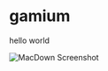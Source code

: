 # gamium

hello world

![MacDown Screenshot](https://drive.google.com/file/d/1_SCiKPwkgSIX4S5qQqFYWzt_AA3RwvEp/view?usp=sharing)

